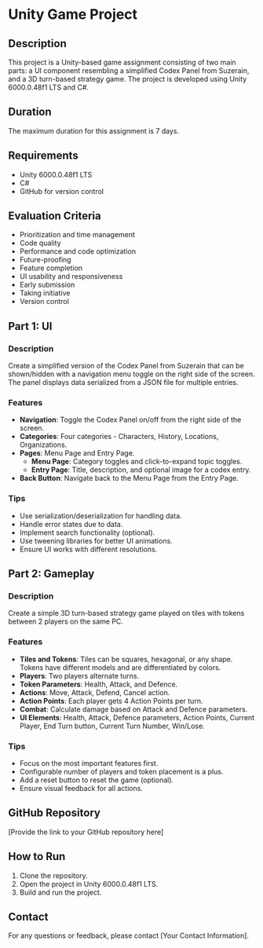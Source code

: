 # Unity Game Project

## Description
This project is a Unity-based game assignment consisting of two main parts: a UI component resembling a simplified Codex Panel from Suzerain, and a 3D turn-based strategy game. The project is developed using Unity 6000.0.48f1 LTS and C#.

## Duration
The maximum duration for this assignment is 7 days.

## Requirements
- Unity 6000.0.48f1 LTS
- C#
- GitHub for version control

## Evaluation Criteria
- Prioritization and time management
- Code quality
- Performance and code optimization
- Future-proofing
- Feature completion
- UI usability and responsiveness
- Early submission
- Taking initiative
- Version control

## Part 1: UI
### Description
Create a simplified version of the Codex Panel from Suzerain that can be shown/hidden with a navigation menu toggle on the right side of the screen. The panel displays data serialized from a JSON file for multiple entries.

### Features
- **Navigation**: Toggle the Codex Panel on/off from the right side of the screen.
- **Categories**: Four categories - Characters, History, Locations, Organizations.
- **Pages**: Menu Page and Entry Page.
  - **Menu Page**: Category toggles and click-to-expand topic toggles.
  - **Entry Page**: Title, description, and optional image for a codex entry.
- **Back Button**: Navigate back to the Menu Page from the Entry Page.

### Tips
- Use serialization/deserialization for handling data.
- Handle error states due to data.
- Implement search functionality (optional).
- Use tweening libraries for better UI animations.
- Ensure UI works with different resolutions.

## Part 2: Gameplay
### Description
Create a simple 3D turn-based strategy game played on tiles with tokens between 2 players on the same PC.

### Features
- **Tiles and Tokens**: Tiles can be squares, hexagonal, or any shape. Tokens have different models and are differentiated by colors.
- **Players**: Two players alternate turns.
- **Token Parameters**: Health, Attack, and Defence.
- **Actions**: Move, Attack, Defend, Cancel action.
- **Action Points**: Each player gets 4 Action Points per turn.
- **Combat**: Calculate damage based on Attack and Defence parameters.
- **UI Elements**: Health, Attack, Defence parameters, Action Points, Current Player, End Turn button, Current Turn Number, Win/Lose.

### Tips
- Focus on the most important features first.
- Configurable number of players and token placement is a plus.
- Add a reset button to reset the game (optional).
- Ensure visual feedback for all actions.

## GitHub Repository
[Provide the link to your GitHub repository here]

## How to Run
1. Clone the repository.
2. Open the project in Unity 6000.0.48f1 LTS.
3. Build and run the project.

## Contact
For any questions or feedback, please contact [Your Contact Information].

